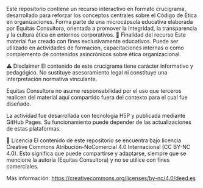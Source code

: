 Este repositorio contiene un recurso interactivo en formato crucigrama, desarrollado para reforzar los conceptos centrales sobre el Código de Ética en organizaciones. Forma parte de una microcápsula educativa elaborada por Equitas Consultora, orientada a promover la integridad, la transparencia y la cultura ética en entornos corporativos.
🎯 Finalidad del recurso
Este material fue creado con fines exclusivamente educativos. Puede ser utilizado en actividades de formación, capacitaciones internas o como complemento de contenidos asincrónicos sobre ética organizacional.

⚠️ Disclaimer
El contenido de este crucigrama tiene carácter informativo y pedagógico. No sustituye asesoramiento legal ni constituye una interpretación normativa vinculante.

Equitas Consultora no asume responsabilidad por el uso que terceros realicen del material aquí compartido fuera del contexto para el cual fue diseñado.

La actividad fue desarrollada con tecnología H5P y publicada mediante GitHub Pages. Su funcionamiento puede depender de las actualizaciones de estas plataformas.

📄 Licencia
El contenido de este repositorio se encuentra bajo licencia Creative Commons Atribución-NoComercial 4.0 Internacional (CC BY-NC 4.0).
Esto significa que puede compartirse y adaptarse, siempre que se mencione la autoría (Equitas Consultora) y no se utilice con fines comerciales.

Más información: https://creativecommons.org/licenses/by-nc/4.0/deed.es
